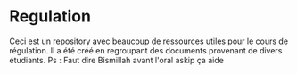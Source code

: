 # Regulation
Ceci est un repository avec beaucoup de ressources utiles pour le cours de régulation. Il a été créé en regroupant des documents provenant de divers étudiants.
Ps :  Faut dire Bismillah avant l'oral askip ça aide
